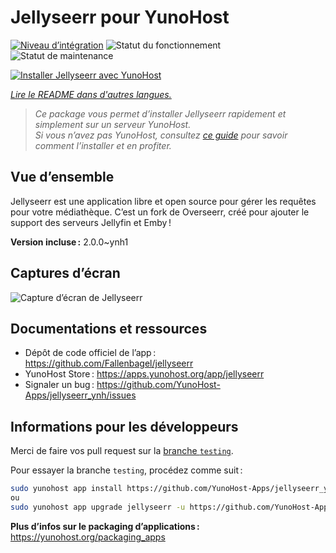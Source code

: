 <!--
Nota bene : ce README est automatiquement généré par <https://github.com/YunoHost/apps/tree/master/tools/readme_generator>
Il NE doit PAS être modifié à la main.
-->

# Jellyseerr pour YunoHost

[![Niveau d’intégration](https://dash.yunohost.org/integration/jellyseerr.svg)](https://ci-apps.yunohost.org/ci/apps/jellyseerr/) ![Statut du fonctionnement](https://ci-apps.yunohost.org/ci/badges/jellyseerr.status.svg) ![Statut de maintenance](https://ci-apps.yunohost.org/ci/badges/jellyseerr.maintain.svg)

[![Installer Jellyseerr avec YunoHost](https://install-app.yunohost.org/install-with-yunohost.svg)](https://install-app.yunohost.org/?app=jellyseerr)

*[Lire le README dans d'autres langues.](./ALL_README.md)*

> *Ce package vous permet d’installer Jellyseerr rapidement et simplement sur un serveur YunoHost.*  
> *Si vous n’avez pas YunoHost, consultez [ce guide](https://yunohost.org/install) pour savoir comment l’installer et en profiter.*

## Vue d’ensemble

Jellyseerr est une application libre et open source pour gérer les requêtes pour votre médiathèque. C’est un fork de Overseerr, créé pour ajouter le support des serveurs Jellyfin et Emby !

**Version incluse :** 2.0.0~ynh1

## Captures d’écran

![Capture d’écran de Jellyseerr](./doc/screenshots/jellyseerr.png)

## Documentations et ressources

- Dépôt de code officiel de l’app : <https://github.com/Fallenbagel/jellyseerr>
- YunoHost Store : <https://apps.yunohost.org/app/jellyseerr>
- Signaler un bug : <https://github.com/YunoHost-Apps/jellyseerr_ynh/issues>

## Informations pour les développeurs

Merci de faire vos pull request sur la [branche `testing`](https://github.com/YunoHost-Apps/jellyseerr_ynh/tree/testing).

Pour essayer la branche `testing`, procédez comme suit :

```bash
sudo yunohost app install https://github.com/YunoHost-Apps/jellyseerr_ynh/tree/testing --debug
ou
sudo yunohost app upgrade jellyseerr -u https://github.com/YunoHost-Apps/jellyseerr_ynh/tree/testing --debug
```

**Plus d’infos sur le packaging d’applications :** <https://yunohost.org/packaging_apps>
